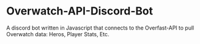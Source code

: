 # Overwatch-API-Discord-Bot
A discord bot written in Javascript that connects to the Overfast-API to pull Overwatch data: Heros, Player Stats, Etc. 

